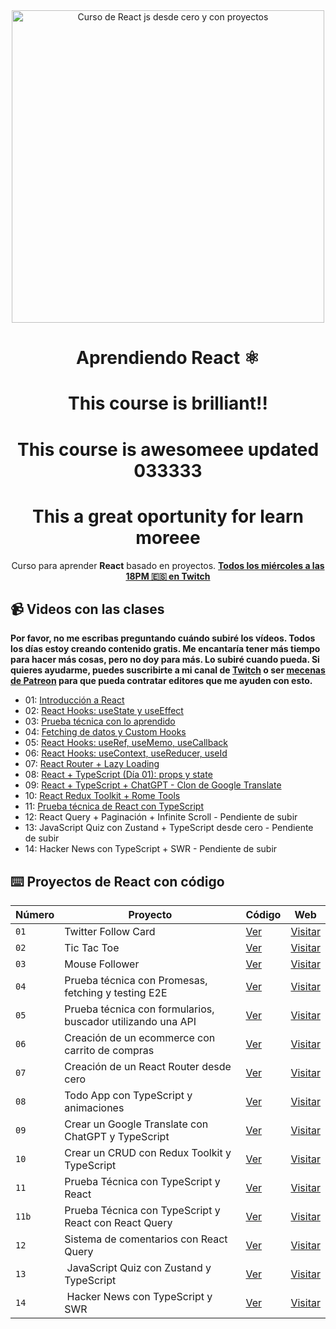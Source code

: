 <div align="center">

<img alt="Curso de React js desde cero y con proyectos" src="https://user-images.githubusercontent.com/1561955/212888793-fd719e58-b0c2-4d03-9c55-38e3e79ebc17.png" width="500" />

# Aprendiendo React ⚛️

# This course is brilliant!!

# This course is awesomeee updated 033333

# This a great oportunity for learn moreee

Curso para aprender **React** basado en proyectos.
**[Todos los miércoles a las 18PM 🇪🇸 en Twitch](https://twitch.tv/midudev)**

</div>

## 📹 Videos con las clases

**Por favor, no me escribas preguntando cuándo subiré los vídeos. Todos los días estoy creando contenido gratis. Me encantaría tener más tiempo para hacer más cosas, pero no doy para más. Lo subiré cuando pueda. Si quieres ayudarme, puedes suscribirte a mi canal de [Twitch](https://twitch.tv/midudev) o ser [mecenas de Patreon](https://patreon.com/midudev) para que pueda contratar editores que me ayuden con esto.**

- 01: [Introducción a React](https://www.youtube.com/watch?v=7iobxzd_2wY)
- 02: [React Hooks: useState y useEffect](https://www.youtube.com/watch?v=qkzcjwnueLA&feature=youtu.be)
- 03: [Prueba técnica con lo aprendido](https://www.youtube.com/watch?v=XYpadB4VadY&feature=youtu.be)
- 04: [Fetching de datos y Custom Hooks](https://youtu.be/x-LcbVw99o8)
- 05: [React Hooks: useRef, useMemo, useCallback](https://youtu.be/GOEiMwDJ3lc)
- 06: [React Hooks: useContext, useReducer, useId](https://www.youtube.com/watch?v=B9tDYAZZxcE)
- 07: [React Router + Lazy Loading](https://www.youtube.com/watch?v=K2NcGYajvY4)
- 08: [React + TypeScript (Día 01): props y state](https://www.youtube.com/watch?v=4lAYfsq-2TE)
- 09: [React + TypeScript + ChatGPT - Clon de Google Translate](https://www.youtube.com/watch?v=kZhabulNCUc)
- 10: [React Redux Toolkit + Rome Tools](https://www.youtube.com/watch?v=bEEjuwujbbU)
- 11: [Prueba técnica de React con TypeScript](https://www.youtube.com/watch?v=mNJOWXc83Y4)
- 12: React Query + Paginación + Infinite Scroll - Pendiente de subir
- 13: JavaScript Quiz con Zustand + TypeScript desde cero - Pendiente de subir
- 14: Hacker News con TypeScript + SWR - Pendiente de subir

## ⌨️ Proyectos de React con código

| Número | Proyecto                                                    | Código                                                          | Web                                       |
| ------ | ----------------------------------------------------------- | --------------------------------------------------------------- | ----------------------------------------- |
| `01`   | Twitter Follow Card                                         | [Ver](projects/01-twitter-follow-card/)                         | [Visitar](https://midu-react-01.surge.sh) |
| `02`   | Tic Tac Toe                                                 | [Ver](projects/02-tic-tac-toe/)                                 | [Visitar](https://midu-react-02.surge.sh) |
| `03`   | Mouse Follower                                              | [Ver](projects/03-mouse-follower)                               | [Visitar](https://midu-react-03.surge.sh) |
| `04`   | Prueba técnica con Promesas, fetching y testing E2E         | [Ver](projects/04-react-prueba-tecnica)                         | [Visitar](https://midu-react-04.surge.sh) |
| `05`   | Prueba técnica con formularios, buscador utilizando una API | [Ver](projects/05-react-buscador-peliculas)                     | [Visitar](https://midu-react-05.surge.sh) |
| `06`   | Creación de un ecommerce con carrito de compras             | [Ver](projects/06-shopping-cart)                                | [Visitar](https://midu-react-06.surge.sh) |
| `07`   | Creación de un React Router desde cero                      | [Ver](projects/07-midu-router)                                  | [Visitar](https://midu-react-07.surge.sh) |
| `08`   | Todo App con TypeScript y animaciones                       | [Ver](projects/08-todo-app-typescript)                          | [Visitar](https://midu-react-08.surge.sh) |
| `09`   | Crear un Google Translate con ChatGPT y TypeScript          | [Ver](projects/09-google-translate-clone/)                      | [Visitar](https://midu-react-09.surge.sh) |
| `10`   | Crear un CRUD con Redux Toolkit y TypeScript                | [Ver](projects/10-crud-redux/)                                  | [Visitar](https://midu-react-10.surge.sh) |
| `11`   | Prueba Técnica con TypeScript y React                       | [Ver](projects/11-typescript-prueba-tecnica/)                   | [Visitar](https://midu-react-11.surge.sh) |
| `11b`  | Prueba Técnica con TypeScript y React con React Query       | [Ver](projects/11b-typescript-prueba-tecnica-with-react-query/) | [Visitar](https://midu-react-11.surge.sh) |
| `12`   | Sistema de comentarios con React Query                      | [Ver](projects/12-comments-react-query)                         | [Visitar](https://midu-react-12.surge.sh) |
| `13`   |  JavaScript Quiz con Zustand y TypeScript                   | [Ver](projects/13-javascript-quiz-con-zustand/)                 | [Visitar](https://midu-react-13.surge.sh) |
| `14`   |  Hacker News con TypeScript y SWR                           | [Ver](projects/14-hacker-news-prueba-tecnica)                   | [Visitar](https://midu-react-14.surge.sh) |

